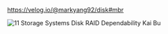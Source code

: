 https://velog.io/@markyang92/disk#mbr



![11 Storage Systems Disk RAID Dependability Kai Bu](D:\Code\lk\02.Dev_env\img\image-21.jpg)